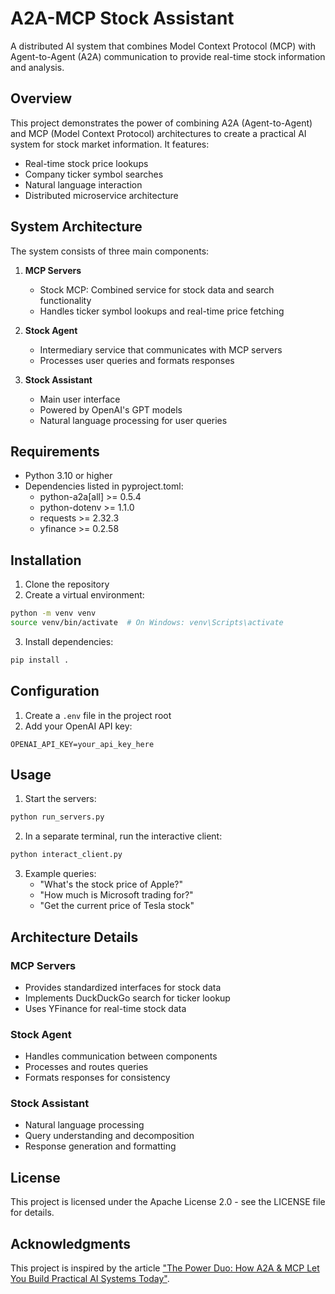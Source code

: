 
# A2A-MCP Stock Assistant

A distributed AI system that combines Model Context Protocol (MCP) with Agent-to-Agent (A2A) communication to provide real-time stock information and analysis.

## Overview

This project demonstrates the power of combining A2A (Agent-to-Agent) and MCP (Model Context Protocol) architectures to create a practical AI system for stock market information. It features:

- Real-time stock price lookups
- Company ticker symbol searches
- Natural language interaction
- Distributed microservice architecture

## System Architecture

The system consists of three main components:

1. **MCP Servers**
   - Stock MCP: Combined service for stock data and search functionality
   - Handles ticker symbol lookups and real-time price fetching

2. **Stock Agent**
   - Intermediary service that communicates with MCP servers
   - Processes user queries and formats responses

3. **Stock Assistant**
   - Main user interface
   - Powered by OpenAI's GPT models
   - Natural language processing for user queries

## Requirements

- Python 3.10 or higher
- Dependencies listed in pyproject.toml:
  - python-a2a[all] >= 0.5.4
  - python-dotenv >= 1.1.0
  - requests >= 2.32.3
  - yfinance >= 0.2.58

## Installation

1. Clone the repository
2. Create a virtual environment:
```bash
python -m venv venv
source venv/bin/activate  # On Windows: venv\Scripts\activate
```
3. Install dependencies:
```bash
pip install .
```

## Configuration

1. Create a `.env` file in the project root
2. Add your OpenAI API key:
```
OPENAI_API_KEY=your_api_key_here
```

## Usage

1. Start the servers:
```bash
python run_servers.py
```

2. In a separate terminal, run the interactive client:
```bash
python interact_client.py
```

3. Example queries:
   - "What's the stock price of Apple?"
   - "How much is Microsoft trading for?"
   - "Get the current price of Tesla stock"

## Architecture Details

### MCP Servers
- Provides standardized interfaces for stock data
- Implements DuckDuckGo search for ticker lookup
- Uses YFinance for real-time stock data

### Stock Agent
- Handles communication between components
- Processes and routes queries
- Formats responses for consistency

### Stock Assistant
- Natural language processing
- Query understanding and decomposition
- Response generation and formatting

## License

This project is licensed under the Apache License 2.0 - see the LICENSE file for details.

## Acknowledgments

This project is inspired by the article ["The Power Duo: How A2A & MCP Let You Build Practical AI Systems Today"](https://medium.com/@the_manoj_desai/the-power-duo-how-a2a-mcp-let-you-build-practical-ai-systems-today-9c19064b027b).


        